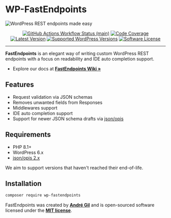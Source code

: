 # WP-FastEndpoints

<img src="https://raw.githubusercontent.com/matapatos/wp-fastendpoints/main/docs/images/FastEndpoints-Wallpaper-vYDGs.png" alt="WordPress REST endpoints made easy">
<p align="center">
    <a href="https://github.com/matapatos/wp-fastendpoints/actions"><img alt="GitHub Actions Workflow Status (main)" src="https://img.shields.io/github/actions/workflow/status/matapatos/wp-fastendpoints/tests.yml"></a>
    <a href="https://packagist.org/packages/matapatos/wp-fastendpoints"><img alt="Code Coverage" src="https://img.shields.io/codecov/c/github/matapatos/wp-fastendpoints"></a>
    <a href="https://packagist.org/packages/matapatos/wp-fastendpoints"><img alt="Latest Version" src="https://img.shields.io/packagist/v/matapatos/wp-fastendpoints"></a>
    <a href="https://packagist.org/packages/matapatos/wp-fastendpoints"><img alt="Supported WordPress Versions" src="https://img.shields.io/badge/6.x-versions?logo=wordpress&label=versions"></a>
    <a href="https://packagist.org/packages/matapatos/wp-fastendpoints"><img alt="Software License" src="https://img.shields.io/packagist/l/matapatos/wp-fastendpoints"></a>
</p>

------
**FastEndpoints** is an elegant way of writing custom WordPress REST endpoints with a focus on readability and IDE auto completion support.

- Explore our docs at **[FastEndpoints Wiki »](https://github.com/matapatos/wp-fastendpoints/wiki)**

## Features

- Request validation via JSON schemas
- Removes unwanted fields from Responses 
- Middlewares support
- IDE auto completion support
- Support for newer JSON schema drafts via [json/opis](https://opis.io/json-schema/2.x/)

## Requirements

- PHP 8.1+
- WordPress 6.x
- [json/opis 2.x](https://opis.io/json-schema/2.x/)

We aim to support versions that haven't reached their end-of-life.

## Installation

```bash
composer require wp-fastendpoints
```

FastEndpoints was created by **[André Gil](https://www.linkedin.com/in/andre-gil/)** and is open-sourced software licensed under the **[MIT license](https://opensource.org/licenses/MIT)**.
